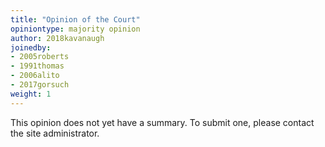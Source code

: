 ```yaml
---
title: "Opinion of the Court"
opiniontype: majority opinion
author: 2018kavanaugh
joinedby:
- 2005roberts
- 1991thomas
- 2006alito
- 2017gorsuch
weight: 1
---
```

This opinion does not yet have a summary. To submit one, please contact the site administrator.